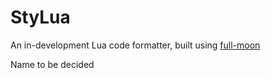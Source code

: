 # StyLua

An in-development Lua code formatter, built using [full-moon](https://github.com/Kampfkarren/full-moon)

Name to be decided